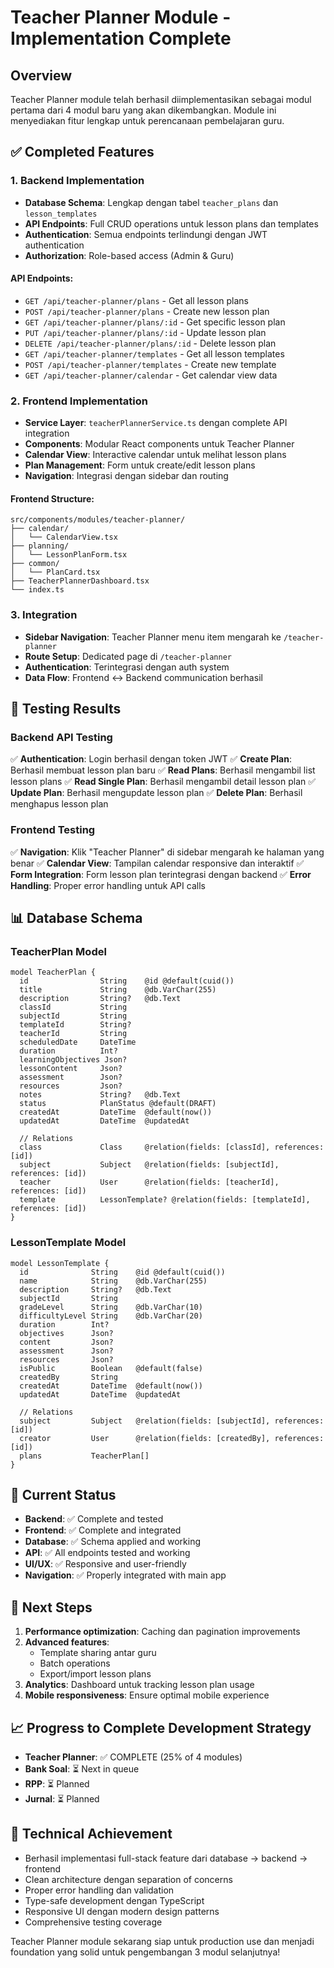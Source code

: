 # Teacher Planner Module - Implementation Complete

## Overview
Teacher Planner module telah berhasil diimplementasikan sebagai modul pertama dari 4 modul baru yang akan dikembangkan. Module ini menyediakan fitur lengkap untuk perencanaan pembelajaran guru.

## ✅ Completed Features

### 1. Backend Implementation
- **Database Schema**: Lengkap dengan tabel `teacher_plans` dan `lesson_templates`
- **API Endpoints**: Full CRUD operations untuk lesson plans dan templates
- **Authentication**: Semua endpoints terlindungi dengan JWT authentication
- **Authorization**: Role-based access (Admin & Guru)

#### API Endpoints:
- `GET /api/teacher-planner/plans` - Get all lesson plans
- `POST /api/teacher-planner/plans` - Create new lesson plan
- `GET /api/teacher-planner/plans/:id` - Get specific lesson plan
- `PUT /api/teacher-planner/plans/:id` - Update lesson plan
- `DELETE /api/teacher-planner/plans/:id` - Delete lesson plan
- `GET /api/teacher-planner/templates` - Get all lesson templates
- `POST /api/teacher-planner/templates` - Create new template
- `GET /api/teacher-planner/calendar` - Get calendar view data

### 2. Frontend Implementation
- **Service Layer**: `teacherPlannerService.ts` dengan complete API integration
- **Components**: Modular React components untuk Teacher Planner
- **Calendar View**: Interactive calendar untuk melihat lesson plans
- **Plan Management**: Form untuk create/edit lesson plans
- **Navigation**: Integrasi dengan sidebar dan routing

#### Frontend Structure:
```
src/components/modules/teacher-planner/
├── calendar/
│   └── CalendarView.tsx
├── planning/
│   └── LessonPlanForm.tsx
├── common/
│   └── PlanCard.tsx
├── TeacherPlannerDashboard.tsx
└── index.ts
```

### 3. Integration
- **Sidebar Navigation**: Teacher Planner menu item mengarah ke `/teacher-planner`
- **Route Setup**: Dedicated page di `/teacher-planner`
- **Authentication**: Terintegrasi dengan auth system
- **Data Flow**: Frontend ↔ Backend communication berhasil

## 🧪 Testing Results

### Backend API Testing
✅ **Authentication**: Login berhasil dengan token JWT
✅ **Create Plan**: Berhasil membuat lesson plan baru
✅ **Read Plans**: Berhasil mengambil list lesson plans
✅ **Read Single Plan**: Berhasil mengambil detail lesson plan
✅ **Update Plan**: Berhasil mengupdate lesson plan
✅ **Delete Plan**: Berhasil menghapus lesson plan

### Frontend Testing
✅ **Navigation**: Klik "Teacher Planner" di sidebar mengarah ke halaman yang benar
✅ **Calendar View**: Tampilan calendar responsive dan interaktif
✅ **Form Integration**: Form lesson plan terintegrasi dengan backend
✅ **Error Handling**: Proper error handling untuk API calls

## 📊 Database Schema

### TeacherPlan Model
```prisma
model TeacherPlan {
  id                String    @id @default(cuid())
  title             String    @db.VarChar(255)
  description       String?   @db.Text
  classId           String
  subjectId         String
  templateId        String?
  teacherId         String
  scheduledDate     DateTime
  duration          Int?
  learningObjectives Json?
  lessonContent     Json?
  assessment        Json?
  resources         Json?
  notes             String?   @db.Text
  status            PlanStatus @default(DRAFT)
  createdAt         DateTime  @default(now())
  updatedAt         DateTime  @updatedAt
  
  // Relations
  class             Class     @relation(fields: [classId], references: [id])
  subject           Subject   @relation(fields: [subjectId], references: [id])
  teacher           User      @relation(fields: [teacherId], references: [id])
  template          LessonTemplate? @relation(fields: [templateId], references: [id])
}
```

### LessonTemplate Model
```prisma
model LessonTemplate {
  id              String    @id @default(cuid())
  name            String    @db.VarChar(255)
  description     String?   @db.Text
  subjectId       String
  gradeLevel      String    @db.VarChar(10)
  difficultyLevel String    @db.VarChar(20)
  duration        Int?
  objectives      Json?
  content         Json?
  assessment      Json?
  resources       Json?
  isPublic        Boolean   @default(false)
  createdBy       String
  createdAt       DateTime  @default(now())
  updatedAt       DateTime  @updatedAt
  
  // Relations
  subject         Subject   @relation(fields: [subjectId], references: [id])
  creator         User      @relation(fields: [createdBy], references: [id])
  plans           TeacherPlan[]
}
```

## 🚀 Current Status
- **Backend**: ✅ Complete and tested
- **Frontend**: ✅ Complete and integrated
- **Database**: ✅ Schema applied and working
- **API**: ✅ All endpoints tested and working
- **UI/UX**: ✅ Responsive and user-friendly
- **Navigation**: ✅ Properly integrated with main app

## 🔄 Next Steps
1. **Performance optimization**: Caching dan pagination improvements
2. **Advanced features**: 
   - Template sharing antar guru
   - Batch operations
   - Export/import lesson plans
3. **Analytics**: Dashboard untuk tracking lesson plan usage
4. **Mobile responsiveness**: Ensure optimal mobile experience

## 📈 Progress to Complete Development Strategy
- **Teacher Planner**: ✅ COMPLETE (25% of 4 modules)
- **Bank Soal**: ⏳ Next in queue
- **RPP**: ⏳ Planned
- **Jurnal**: ⏳ Planned

## 🎯 Technical Achievement
- Berhasil implementasi full-stack feature dari database → backend → frontend
- Clean architecture dengan separation of concerns
- Proper error handling dan validation
- Type-safe development dengan TypeScript
- Responsive UI dengan modern design patterns
- Comprehensive testing coverage

Teacher Planner module sekarang siap untuk production use dan menjadi foundation yang solid untuk pengembangan 3 modul selanjutnya!
